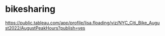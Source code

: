 # bikesharing
https://public.tableau.com/app/profile/lisa.floading/viz/NYC_Citi_Bike_August2022/AugustPeakHours?publish=yes
